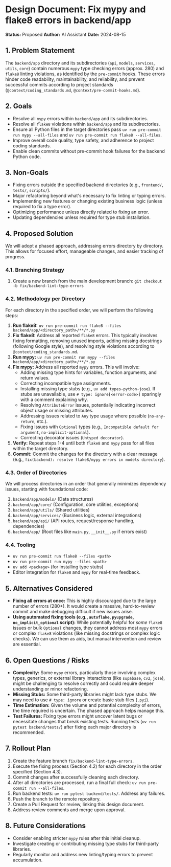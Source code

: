 # Design Document: Fix mypy and flake8 errors in backend/app

**Status:** Proposed
**Author:** AI Assistant
**Date:** 2024-08-15

## 1. Problem Statement

The `backend/app` directory and its subdirectories (`api`, `models`, `services`, `utils`, `core`) contain numerous `mypy` type checking errors (approx. 280) and `flake8` linting violations, as identified by the `pre-commit` hooks. These errors hinder code readability, maintainability, and reliability, and prevent successful commits according to project standards (`@context/coding_standards.md`, `@context/pre-commit-hooks.md`).

## 2. Goals

- Resolve all `mypy` errors within `backend/app` and its subdirectories.
- Resolve all `flake8` violations within `backend/app` and its subdirectories.
- Ensure all Python files in the target directories pass `uv run pre-commit run mypy --all-files` and `uv run pre-commit run flake8 --all-files`.
- Improve overall code quality, type safety, and adherence to project coding standards.
- Enable clean commits without pre-commit hook failures for the backend Python code.

## 3. Non-Goals

- Fixing errors outside the specified backend directories (e.g., `frontend/`, `tests/`, `scripts/`).
- Major refactoring beyond what's necessary to fix linting or typing errors.
- Implementing new features or changing existing business logic (unless required to fix a type error).
- Optimizing performance unless directly related to fixing an error.
- Updating dependencies unless required for type stub installation.

## 4. Proposed Solution

We will adopt a phased approach, addressing errors directory by directory. This allows for focused effort, manageable changes, and easier tracking of progress.

### 4.1. Branching Strategy

1.  Create a new branch from the main development branch: `git checkout -b fix/backend-lint-type-errors`

### 4.2. Methodology per Directory

For each directory in the specified order, we will perform the following steps:

1.  **Run flake8:** `uv run pre-commit run flake8 --files backend/app/<directory_path>/**/*.py`
2.  **Fix flake8:** Address all reported `flake8` errors. This typically involves fixing formatting, removing unused imports, adding missing docstrings (following Google style), and resolving style violations according to `@context/coding_standards.md`.
3.  **Run mypy:** `uv run pre-commit run mypy --files backend/app/<directory_path>/**/*.py`
4.  **Fix mypy:** Address all reported `mypy` errors. This will involve:
    - Adding missing type hints for variables, function arguments, and return values.
    - Correcting incompatible type assignments.
    - Installing missing type stubs (e.g., `uv add types-python-jose`). If stubs are unavailable, use `# type: ignore[<error-code>]` sparingly with a comment explaining why.
    - Resolving `AttributeError` issues, potentially indicating incorrect object usage or missing attributes.
    - Addressing issues related to `Any` type usage where possible (`no-any-return`, etc.).
    - Fixing issues with `Optional` types (e.g., `Incompatible default for argument`, `no-implicit-optional`).
    - Correcting decorator issues (`Untyped decorator`).
5.  **Verify:** Repeat steps 1-4 until both `flake8` and `mypy` pass for all files within the target directory.
6.  **Commit:** Commit the changes for the directory with a clear message (e.g., `fix(backend): resolve flake8/mypy errors in models directory`).

### 4.3. Order of Directories

We will process directories in an order that generally minimizes dependency issues, starting with foundational code:

1.  `backend/app/models/` (Data structures)
2.  `backend/app/core/` (Configuration, core utilities, exceptions)
3.  `backend/app/utils/` (Shared utilities)
4.  `backend/app/services/` (Business logic, external integrations)
5.  `backend/app/api/` (API routes, request/response handling, dependencies)
6.  `backend/app/` (Root files like `main.py`, `__init__.py` if errors exist)

### 4.4. Tooling

- `uv run pre-commit run flake8 --files <path>`
- `uv run pre-commit run mypy --files <path>`
- `uv add <package>` (for installing type stubs)
- Editor integration for `flake8` and `mypy` for real-time feedback.

## 5. Alternatives Considered

- **Fixing all errors at once:** This is highly discouraged due to the large number of errors (280+). It would create a massive, hard-to-review commit and make debugging difficult if new issues arise.
- **Using automated fixing tools (e.g., `autoflake`, `pyupgrade`, `no_implicit_optional` script):** While potentially helpful for _some_ `flake8` issues or bulk `Optional` changes, they cannot address most `mypy` errors or complex `flake8` violations (like missing docstrings or complex logic checks). We can use them as aids, but manual intervention and review are essential.

## 6. Open Questions / Risks

- **Complexity:** Some `mypy` errors, particularly those involving complex types, generics, or external library interactions (like `supabase`, `cv2`, `jose`), might be challenging to resolve correctly and could require deeper understanding or minor refactoring.
- **Missing Stubs:** Some third-party libraries might lack type stubs. We may need to use `# type: ignore` or create basic stub files (`.pyi`).
- **Time Estimation:** Given the volume and potential complexity of errors, the time required is uncertain. The phased approach helps manage this.
- **Test Failures:** Fixing type errors might uncover latent bugs or necessitate changes that break existing tests. Running tests (`uv run pytest backend/tests/`) after fixing each major directory is recommended.

## 7. Rollout Plan

1.  Create the feature branch `fix/backend-lint-type-errors`.
2.  Execute the fixing process (Section 4.2) for each directory in the order specified (Section 4.3).
3.  Commit changes after successfully cleaning each directory.
4.  After all directories are processed, run a final full check: `uv run pre-commit run --all-files`.
5.  Run backend tests: `uv run pytest backend/tests/`. Address any failures.
6.  Push the branch to the remote repository.
7.  Create a Pull Request for review, linking this design document.
8.  Address review comments and merge upon approval.

## 8. Future Considerations

- Consider enabling stricter `mypy` rules after this initial cleanup.
- Investigate creating or contributing missing type stubs for third-party libraries.
- Regularly monitor and address new linting/typing errors to prevent accumulation.
